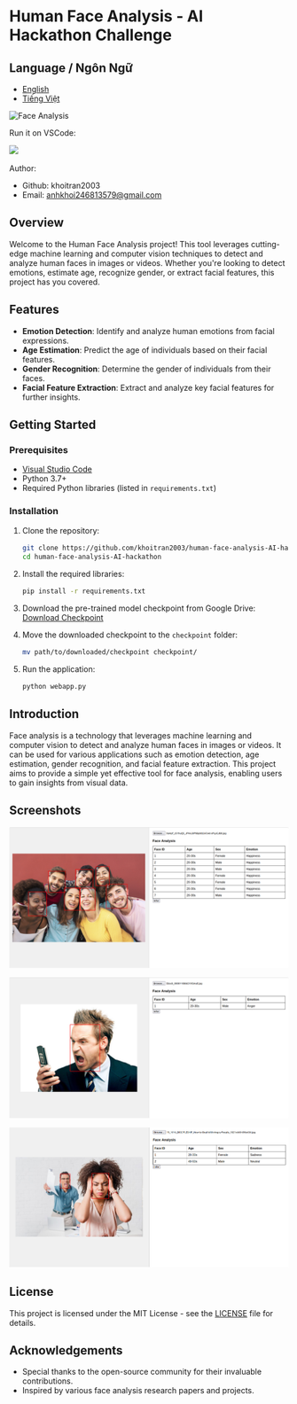 # Human Face Analysis - AI Hackathon Challenge

## Language / Ngôn Ngữ

- [English](README-en.md)
- [Tiếng Việt](README-vi.md)


![Face Analysis](https://encrypted-tbn0.gstatic.com/images?q=tbn:ANd9GcQhHJnSMXcxrEpTLsPA25PAnwiLar6cHYUk6Q&s)

Run it on VSCode:

<a href="https://code.visualstudio.com/download">
<img src= "https://img.shields.io/badge/VSCode-0078D4?style=for-the-badge&logo=visual%20studio%20code&logoColor=white" width=80>
</a>

Author:
- Github: khoitran2003
- Email: anhkhoi246813579@gmail.com

## Overview

Welcome to the Human Face Analysis project! This tool leverages cutting-edge machine learning and computer vision techniques to detect and analyze human faces in images or videos. Whether you're looking to detect emotions, estimate age, recognize gender, or extract facial features, this project has you covered.

## Features

- **Emotion Detection**: Identify and analyze human emotions from facial expressions.
- **Age Estimation**: Predict the age of individuals based on their facial features.
- **Gender Recognition**: Determine the gender of individuals from their faces.
- **Facial Feature Extraction**: Extract and analyze key facial features for further insights.

## Getting Started

### Prerequisites

- [Visual Studio Code](https://code.visualstudio.com/download)
- Python 3.7+
- Required Python libraries (listed in `requirements.txt`)

### Installation

1. Clone the repository:
    ```bash
    git clone https://github.com/khoitran2003/human-face-analysis-AI-hackathon.git
    cd human-face-analysis-AI-hackathon
    ```

2. Install the required libraries:
    ```bash
    pip install -r requirements.txt
    ```

3. Download the pre-trained model checkpoint from Google Drive:
    [Download Checkpoint](https://drive.google.com/uc?id=YOUR_CHECKPOINT_ID&export=download)

4. Move the downloaded checkpoint to the `checkpoint` folder:
    ```bash
    mv path/to/downloaded/checkpoint checkpoint/
    ```

5. Run the application:
    ```bash
    python webapp.py
    ```


## Introduction

Face analysis is a technology that leverages machine learning and computer vision to detect and analyze human faces in images or videos. It can be used for various applications such as emotion detection, age estimation, gender recognition, and facial feature extraction. This project aims to provide a simple yet effective tool for face analysis, enabling users to gain insights from visual data.


## Screenshots

![image](results/Screenshot%20from%202024-09-15%2020-06-14.png)

![image](results/Screenshot%20from%202024-09-15%2020-07-13.png)

![image](results/Screenshot%20from%202024-09-15%2020-26-43.png)


## License

This project is licensed under the MIT License - see the [LICENSE](LICENSE) file for details.

## Acknowledgements

- Special thanks to the open-source community for their invaluable contributions.
- Inspired by various face analysis research papers and projects.
